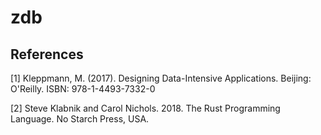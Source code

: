 # zdb


## References
[1] Kleppmann, M. (2017). Designing Data-Intensive Applications. Beijing: O'Reilly. ISBN: 978-1-4493-7332-0

[2] Steve Klabnik and Carol Nichols. 2018. The Rust Programming Language. No Starch Press, USA.
